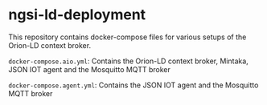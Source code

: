# ngsi-ld-deployment
This repository contains docker-compose files for various setups of the Orion-LD context broker.

`docker-compose.aio.yml`: Contains the Orion-LD context broker, Mintaka, JSON IOT agent and the Mosquitto MQTT broker

`docker-compose.agent.yml`: Contains the JSON IOT agent and the Mosquitto MQTT broker